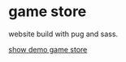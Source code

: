 # game store

website build with pug and sass.

[show demo game store](https://carlos-angel.github.io/game-store/html/)
